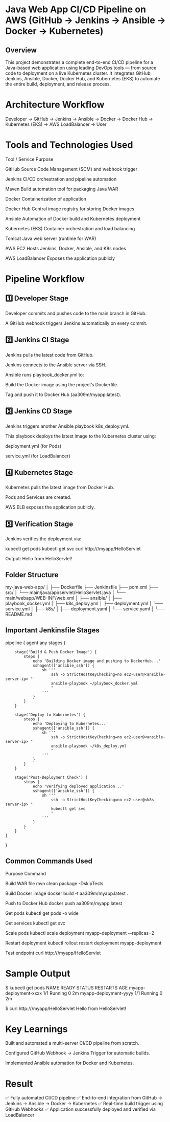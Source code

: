 # Java Web App CI/CD Pipeline on AWS (GitHub → Jenkins → Ansible → Docker → Kubernetes)

## Overview
This project demonstrates a complete end-to-end CI/CD pipeline for a Java-based web application using leading DevOps tools — from source code to deployment on a live Kubernetes cluster.
It integrates GitHub, Jenkins, Ansible, Docker, Docker Hub, and Kubernetes (EKS) to automate the entire build, deployment, and release process.

# Architecture Workflow

Developer → GitHub → Jenkins → Ansible → Docker → Docker Hub → Kubernetes (EKS) → AWS LoadBalancer → User

# Tools and Technologies Used

Tool / Service	                           Purpose

GitHub	                                   Source Code Management (SCM) and webhook trigger

Jenkins	                                   CI/CD orchestration and pipeline automation

Maven	                                   Build automation tool for packaging Java WAR

Docker	                                   Containerization of application

Docker Hub	                               Central image registry for storing Docker images

Ansible	                                   Automation of Docker build and Kubernetes deployment

Kubernetes (EKS)	                       Container orchestration and load balancing

Tomcat	                                   Java web server (runtime for WAR)

AWS EC2	                                   Hosts Jenkins, Docker, Ansible, and K8s nodes

AWS LoadBalancer	                       Exposes the application publicly


# Pipeline Workflow

## 1️⃣ Developer Stage

Developer commits and pushes code to the main branch in GitHub.

A GitHub webhook triggers Jenkins automatically on every commit.


## 2️⃣ Jenkins CI Stage

Jenkins pulls the latest code from GitHub.

Jenkins connects to the Ansible server via SSH.

Ansible runs playbook_docker.yml to:

Build the Docker image using the project’s Dockerfile.

Tag and push it to Docker Hub (aa309m/myapp:latest).

## 3️⃣ Jenkins CD Stage

Jenkins triggers another Ansible playbook k8s_deploy.yml.

This playbook deploys the latest image to the Kubernetes cluster using:

deployment.yml (for Pods)

service.yml (for LoadBalancer)

## 4️⃣ Kubernetes Stage

Kubernetes pulls the latest image from Docker Hub.

Pods and Services are created.

AWS ELB exposes the application publicly.

## 5️⃣ Verification Stage

Jenkins verifies the deployment via:

kubectl get pods
kubectl get svc
curl http://<ELB-DNS>/myapp/HelloServlet

Output:
Hello from HelloServlet!

## Folder Structure

my-java-web-app/
│
├── Dockerfile
├── Jenkinsfile
├── pom.xml
├── src/
│   └── main/java/api/servlet/HelloServlet.java
│   └── main/webapp/WEB-INF/web.xml
│
├── ansible/
│   ├── playbook_docker.yml
│   ├── k8s_deploy.yml
│   ├── deployment.yml
│   └── service.yml
│
├── k8s/
│   ├── deployment.yaml
│   └── service.yaml
│
└── README.md

## Important Jenkinsfile Stages

pipeline {
    agent any
    stages {

        stage('Build & Push Docker Image') {
            steps {
                echo 'Building Docker image and pushing to DockerHub...'
                sshagent(['ansible_ssh']) {
                    sh '''
                        ssh -o StrictHostKeyChecking=no ec2-user@<ansible-server-ip> "
                        ansible-playbook ~/playbook_docker.yml
                        "
                    '''
                }
            }
        }

        stage('Deploy to Kubernetes') {
            steps {
                echo 'Deploying to Kubernetes...'
                sshagent(['ansible_ssh']) {
                    sh '''
                        ssh -o StrictHostKeyChecking=no ec2-user@<ansible-server-ip> "
                        ansible-playbook ~/k8s_deploy.yml
                        "
                    '''
                }
            }
        }

        stage('Post-Deployment Check') {
            steps {
                echo 'Verifying deployed application...'
                sshagent(['ansible_ssh']) {
                    sh '''
                        ssh -o StrictHostKeyChecking=no ec2-user@<k8s-server-ip> "
                        kubectl get svc
                        "
                    '''
                }
            }
        }
    }
}

## Common Commands Used

Purpose	                    Command

Build WAR file	            mvn clean package -DskipTests

Build Docker image	        docker build -t aa309m/myapp:latest .

Push to Docker Hub	        docker push aa309m/myapp:latest

Get pods	                kubectl get pods -o wide

Get services	            kubectl get svc

Scale pods	                kubectl scale deployment myapp-deployment --replicas=2

Restart deployment	        kubectl rollout restart deployment myapp-deployment

Test endpoint	            curl http://<ELB-DNS>/myapp/HelloServlet

# Sample Output

$ kubectl get pods
NAME                                READY   STATUS    RESTARTS   AGE
myapp-deployment-xxxx               1/1     Running   0          2m
myapp-deployment-yyyy               1/1     Running   0          2m

$ curl http://<ELB-DNS>/myapp/HelloServlet
Hello from HelloServlet!

# Key Learnings

Built and automated a multi-server CI/CD pipeline from scratch.

Configured GitHub Webhook → Jenkins Trigger for automatic builds.

Implemented Ansible automation for Docker and Kubernetes.

# Result

✅ Fully automated CI/CD pipeline
✅ End-to-end integration from GitHub → Jenkins → Ansible → Docker → Kubernetes
✅ Real-time build trigger using GitHub Webhooks
✅ Application successfully deployed and verified via LoadBalancer

